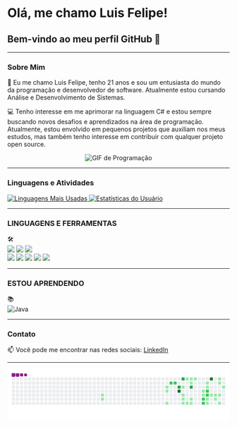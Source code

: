 # Olá, me chamo Luis Felipe! 
## Bem-vindo ao meu perfil GitHub 👋

---

### Sobre Mim
🎉 Eu me chamo Luis Felipe, tenho 21 anos e sou um entusiasta do mundo da programação e desenvolvedor de software. Atualmente estou cursando Análise e Desenvolvimento de Sistemas.

💻 Tenho interesse em me aprimorar na linguagem C# e estou sempre buscando novos desafios e aprendizados na área de programação. Atualmente, estou envolvido em pequenos projetos que auxiliam nos meus estudos, mas também tenho interesse em contribuir com qualquer projeto open source.

<p align="center">
    <img src="https://i.giphy.com/media/v1.Y2lkPTc5MGI3NjExdGczdDNlMXF1emJ2bTVicDg4cmI1cnpjMDRtM2EzcmJjcjBjcjUxZCZlcD12MV9pbnRlcm5hbF9naWZfYnlfaWQmY3Q9Zw/bGgsc5mWoryfgKBx1u/giphy.gif" width="50%" alt="GIF de Programação" />
</p>

---

### Linguagens e Atividades
<a href="https://github.com/luis0777">
    <img loading="lazy" height="180em" src="https://github-readme-stats.vercel.app/api/top-langs/?username=luis0777&layout=compact&langs_count=7&theme=dracula" alt="Linguagens Mais Usadas"/>
    <img loading="lazy" height="180em" src="https://github-readme-stats.vercel.app/api?username=luis0777&show_icons=true&theme=dracula&include_all_commits=true&count_private=true" alt="Estatísticas do Usuário"/>
</a>

---

### LINGUAGENS E FERRAMENTAS
🛠️  
![](https://img.shields.io/badge/C-%2300599C.svg?style=for-the-badge&logo=c&logoColor=white)
![](https://img.shields.io/badge/C%23-%23239120.svg?style=for-the-badge&logo=c-sharp&logoColor=white)
![](https://img.shields.io/badge/API_REST-%23000000.svg?style=for-the-badge&logo=swagger&logoColor=white)  
![](https://img.shields.io/badge/SQL_Server-%23CC2927.svg?style=for-the-badge&logo=microsoft-sql-server&logoColor=white)
![](https://img.shields.io/badge/Canva-%2320C4CB.svg?&style=for-the-badge&logo=Canva&logoColor=white)
![](https://img.shields.io/badge/Visual_Studio-%235C2D91.svg?style=for-the-badge&logo=visual-studio&logoColor=white)
![](https://img.shields.io/badge/ASP.NET-%235C2D91.svg?style=for-the-badge&logo=.net&logoColor=white)
![](https://img.shields.io/badge/Windows_Forms-%233A8CDE.svg?style=for-the-badge&logo=windows&logoColor=white)

---

### ESTOU APRENDENDO
📚  
<img src="https://img.shields.io/badge/Java-%23007396.svg?&style=for-the-badge&logo=java&logoColor=white" alt="Java" />



---

### Contato
📫 Você pode me encontrar nas redes sociais: [LinkedIn](https://www.linkedin.com/in/luis-felipe-da-silva-amorim) 

---

![snake gif](https://github.com/luis0777/luis0777/blob/output/github-contribution-grid-snake.gif)
